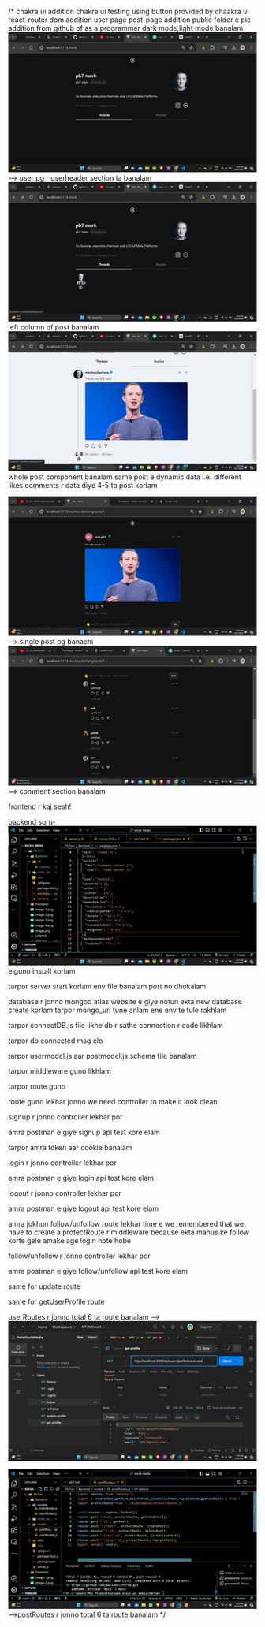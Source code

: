 /*
chakra ui addition
chakra ui testing using button provided by chaakra ui
react-router dom addition
user page post-page addition
public folder e pic addition from github of as a programmer
dark mode,light mode banalam
![alt text](image.png) --> user pg r userheader section ta banalam
![alt text](image-1.png) left column of post banalam
![alt text](image-2.png) whole post component banalam
same post e dynamic data i.e. different likes comments r data diye 4-5 ta post korlam

![alt text](image-3.png) --> single post pg banachi
![alt text](image-4.png) ==> comment section banalam

frontend r kaj sesh!


backend suru-
![alt text](image-5.png) eiguno install korlam

tarpor server start korlam
env file banalam port no dhokalam

database r jonno mongod atlas website e giye notun ekta new database create korlam
tarpor mongo_uri tune anlam ene env te tule rakhlam

tarpor
connectDB.js file likhe db r sathe connection r code likhlam

tarpor db connected msg elo

tarpor usermodel.js aar postmodel.js schema file banalam

tarpor middleware guno likhlam

tarpor route guno

route guno lekhar jonno we need controller to make it look clean

signup r jonno controller lekhar por

amra postman e giye signup api test kore elam

tarpor amra token aar cookie banalam

login r jonno controller lekhar por

amra postman e giye login api test kore elam

logout r jonno controller lekhar por

amra postman e giye logout api test kore elam

amra jokhun follow/unfollow route lekhar time e we remembered that we have to create a protectRoute r middleware because ekta manus ke follow korte gele amake age login hote hobe

follow/unfollow r jonno controller lekhar por

amra postman e giye follow/unfollow api test kore elam

same for update route 

same for getUserProfile route 

userRoutes r jonno total 6 ta route banalam --> ![alt text](image-6.png)


![alt text](image-7.png)-->postRoutes r jonno total 6 ta route banalam
*/